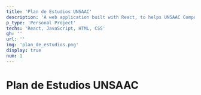 ```yaml
---
title: 'Plan de Estudios UNSAAC'
description: 'A web application built with React, to helps UNSAAC Computer Science students to check their progress and plan for graduation.'
p_type: 'Personal Project'
techs: 'React, JavaScript, HTML, CSS'
gh: ''
url: ''
img: 'plan_de_estudios.png'
display: true
num: 1
---
```

# Plan de Estudios UNSAAC
